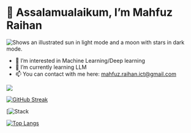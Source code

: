 # 👋 Assalamualaikum, I’m Mahfuz Raihan
<picture>
  <source media="(prefers-color-scheme: dark)" srcset="https://images.squarespace-cdn.com/content/v1/57812963f7e0aba104cde634/1468085168428-1VSGK13ZVITJO5XYW5HM/Machine+Learning+is+Fun%21-logo-black.png?format=1200w">
  <source media="(prefers-color-scheme: light)" srcset="https://images.squarespace-cdn.com/content/v1/57812963f7e0aba104cde634/1468085168428-1VSGK13ZVITJO5XYW5HM/Machine+Learning+is+Fun%21-logo-black.png?format=1200w">
  <img alt="Shows an illustrated sun in light mode and a moon with stars in dark mode." src="https://images.squarespace-cdn.com/content/v1/57812963f7e0aba104cde634/1468085168428-1VSGK13ZVITJO5XYW5HM/Machine+Learning+is+Fun%21-logo-black.png?format=1200w">
</picture>

- 👀 I’m interested in Machine Learning/Deep learning
- 🌱 I’m currently learning LLM
- 📫 You can contact with me here: mahfuz.raihan.ict@gmail.com

![](https://komarev.com/ghpvc/?username=mahfuz-raihan&style=plastic&color=brightgreen)

[![GitHub Streak](https://streak-stats.demolab.com?user=mahfuz-raihan&theme=blue-green&border_radius=7.9&card_width=600&hide_longest_streak=true)](https://git.io/streak-stats)


[![Stack](https://github-readme-tech-stack.vercel.app/api/cards?title=Stack&titleAlign=center&lineCount=2&theme=blood_dark&width=850&bg=%230C2734&badge=%230F3242&border=%230F3242&titleColor=%23FF5F5F&line1=Python%2CPython%2C2b458c%3Bpytorch%2Cpytorch%2CFF6363%3Bpandas%2Cpandas%2C03A791%3BMLflow%2CMLflow%2C3338A0%3BGit%2CGit%2CE4004B%3BLangChain%2CLangChain%2C3F7D58%3Bstreamlit%2Cstreamlit%2CCB0404%3B&line2=PostgreSQL%2CPostgreSQL%2C093FB4%3BDask%2CDask%2CFFFCFB%3BSpaCy%2CSpaCy%2CFFD8D8%3BGitHub%2CGitHub%2CED3500%3Bnumpy%2Cnumpy%2C9B177E%3Bplotly%2Cplotly%2CFF6F3C%3Btensorflow%2Ctensorflow%2CFFB200%3B)

[![Top Langs](https://github-readme-stats.vercel.app/api/top-langs/?username=mahfuz-raihan)](https://github.com/anuraghazra/github-readme-stats)




<!---
mahfuz-raihan/mahfuz-raihan is a ✨ special ✨ repository because its `README.md` (this file) appears on your GitHub profile.
You can click the Preview link to take a look at your changes.
--->
